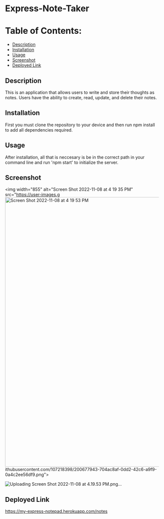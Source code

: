 # Express-Note-Taker

# Table of Contents:
* [Description](#description)
* [Installation](#installation)
* [Usage](#usage)
* [Screenshot](#screenshot)
* [Deployed Link](#deployed-link)

## Description
This is an application that allows users to write and store their thoughts as notes. Users have the ability to create, read, update, and delete their notes.

## Installation
First you must clone the repository to your device and then run npm install to add all dependencies required.

## Usage
After installation, all that is neccesary is be in the correct path in your command line and run 'npm start' to initialize the server. 

## Screenshot 
<img width="855" alt="Screen Shot 2022-11-08 at 4 19 35 PM" src="https://user-images.g<img width="882" alt="Screen Shot 2022-11-08 at 4 19 53 PM" src="https://user-images.githubusercontent.com/107218398/200678051-01bb6e82-008d-459e-b84b-a7b4e9d6d688.png">
ithubusercontent.com/107218398/200677943-704ac8af-0dd2-42c6-a9f9-0a4c2ee56df9.png">

![Uploading Screen Shot 2022-11-08 at 4.19.53 PM.png…]()

## Deployed Link
https://my-express-notepad.herokuapp.com/notes
